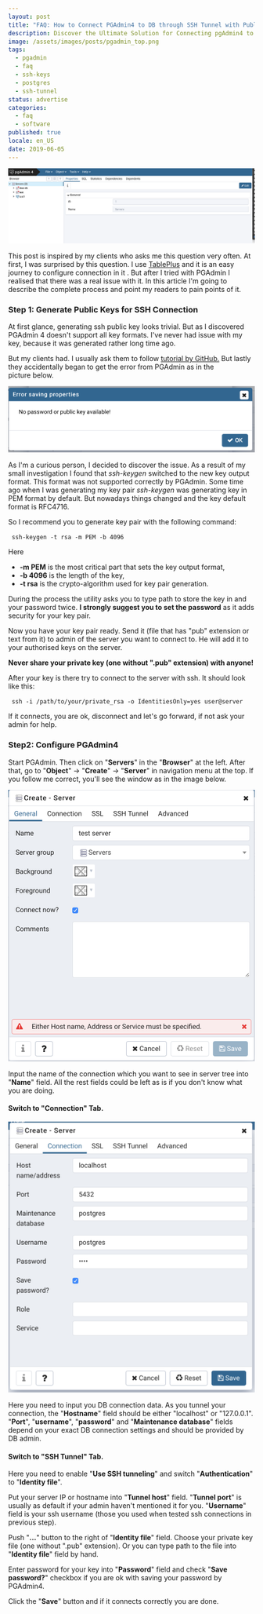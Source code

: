 ```yaml
---
layout: post
title: "FAQ: How to Connect PGAdmin4 to DB through SSH Tunnel with Public Key Authentication"
description: Discover the Ultimate Solution for Connecting pgAdmin4 to a Database via SSH Tunnel and Public Key Authentication! Our detailed FAQ article provides all the answers you need to establish a rock-solid connection. Say goodbye to connectivity issues and hello to seamless database management!
image: /assets/images/posts/pgadmin_top.png
tags:
  - pgadmin
  - faq
  - ssh-keys
  - postgres
  - ssh-tunnel
status: advertise
categories:
  - faq
  - software
published: true
locale: en_US
date: 2019-06-05
---
```


![PGAdmin4](/assets/images/posts/pgadmin_top.png)

This post is inspired by my clients who asks me this question very
often. At first, I was surprised by this question. I use
[TablePlus](https://tableplus.com/) and it is an easy journey to
configure connection in it . But after I tried with PGAdmin I realised
that there was a real issue with it. In this article I'm going to
describe the complete process and point my readers to pain points of it.

### **Step 1: Generate Public Keys for SSH Connection**

At first glance, generating ssh public key looks trivial. But as I
discovered PGAdmin 4 doesn't support all key formats. I've never had
issue with my key, because it was generated rather long time ago.

But my clients had. I usually ask them to follow [tutorial by
GitHub.](https://help.github.com/en/articles/generating-a-new-ssh-key-and-adding-it-to-the-ssh-agent)
But lastly they accidentally began to get the error from PGAdmin as in
the picture below.

![PGAdmin error alert](/assets/images/posts/pgadmin_error.png)

As I'm a curious person, I decided to discover the issue. As a result of
my small investigation I found that *ssh-keygen* switched to the new key
output format. This format was not supported correctly by PGAdmin. Some
time ago when I was generating my key pair *ssh-keygen* was generating
key in PEM format by default. But nowadays things changed and the key
default format is RFC4716.

So I recommend you to generate key pair with the following command:

     ssh-keygen -t rsa -m PEM -b 4096

Here

-   **-m PEM** is the most critical part that sets the key
    output format,
-   **-b 4096** is the length of the key,
-   **-t rsa** is the crypto-algorithm used for key pair generation.

During the process the utility asks you to type path to store the key in
and your password twice. **I strongly suggest you to set the password**
as it adds security for your key pair.

Now you have your key pair ready. Send it (file that has "pub" extension
or text from it) to admin of the server you want to connect to. He will
add it to your authorised keys on the server.

**Never share your private key (one without ".pub" extension)
with anyone!**

After your key is there try to connect to the server with ssh. It should
look like this:

     ssh -i /path/to/your/private_rsa -o IdentitiesOnly=yes user@server

If it connects, you are ok, disconnect and let's go forward, if not ask
your admin for help.

### **Step2: Configure PGAdmin4**

Start PGAdmin. Then click on "**Servers**" in the "**Browser**" at the
left. After that, go to "**Object**" -\> "**Create**" -\> "**Server**"
in navigation menu at the top. If you follow me correct, you'll see the
window as in the image below.

![PGAdmin4 Server settings - General tab](/assets/images/posts/pgadmin_general.png)

Input the name of the connection which you want to see in server tree
into "**Name**" field. All the rest fields could be left as is if you
don't know what you are doing.

#### Switch to "Connection" Tab.

![PGAdmin4 Server settings - Connection tab](/assets/images/posts/pgadmin_connection.png)

Here you need to input you DB connection data. As you tunnel your
connection, the "**Hostname**" field should be either "localhost" or
"127.0.0.1". "**Port**", "**username**", "**password**" and
"**Maintenance database**" fields depend on your exact DB connection
settings and should be provided by DB admin.

#### Switch to "SSH Tunnel" Tab.

Here you need to enable "**Use SSH tunneling**" and switch
"**Authentication**" to "**Identity file**".

Put your server IP or hostname into "**Tunnel host**" field. "**Tunnel
port**" is usually as default if your admin haven't mentioned it for
you. "**Username**" field is your ssh username (those you used when
tested ssh connections in previous step).

Push "**...**" button to the right of "**Identity file**" field. Choose
your private key file (one without ".pub" extension). Or you can type
path to the file into "**Identity file**" field by hand.

Enter password for your key into "**Password**" field and check "**Save
password?**" checkbox if you are ok with saving your password by
PGAdmin4.

Click the "**Save**" button and if it connects correctly you are done.